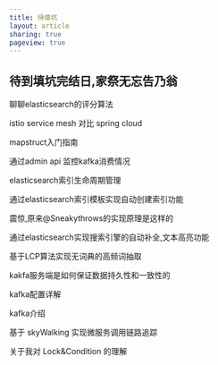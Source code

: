 ```yaml
---
title: 待填坑   
layout: article
sharing: true
pageview: true
---
```


## 待到填坑完结日,家祭无忘告乃翁

聊聊elasticsearch的评分算法

istio service mesh 对比 spring cloud

mapstruct入门指南

通过admin api 监控kafka消费情况

elasticsearch索引生命周期管理

通过elasticsearch索引模板实现自动创建索引功能

震惊,原来@Sneakythrows的实现原理是这样的

通过elasticsearch实现搜索引擎的自动补全,文本高亮功能

基于LCP算法实现无词典的高频词抽取

kakfa服务端是如何保证数据持久性和一致性的

kafka配置详解

kafka介绍

基于 skyWalking 实现微服务调用链路追踪

关于我对 Lock&Condition 的理解
